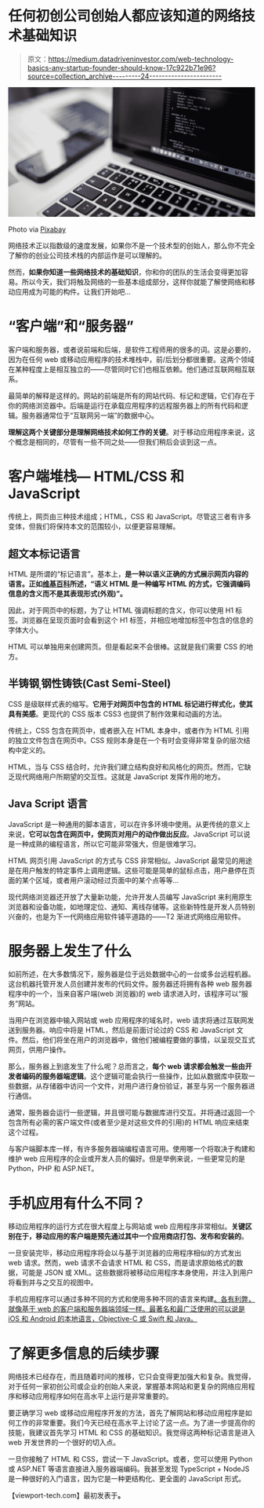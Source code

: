 # 任何初创公司创始人都应该知道的网络技术基础知识

> 原文：<https://medium.datadriveninvestor.com/web-technology-basics-any-startup-founder-should-know-17c922b71e96?source=collection_archive---------24----------------------->

![](img/7cc5a3e7e90a7d429aef2cf6597d96d8.png)

Photo via [Pixabay](https://pixabay.com/en/code-coding-programming-css-2620118/)

网络技术正以指数级的速度发展，如果你不是一个技术型的创始人，那么你不完全了解你的创业公司技术栈的内部运作是可以理解的。

然而，**如果你知道一些网络技术的基础知识**，你和你的团队的生活会变得更加容易。所以今天，我们将触及网络的一些基本组成部分，这样你就能了解使网络和移动应用成为可能的构件。让我们开始吧…

# “客户端”和“服务器”

客户端和服务器，或者说前端和后端，是软件工程师用的很多的词。这是必要的，因为在任何 web 或移动应用程序的技术堆栈中，前/后划分都很重要。这两个领域在某种程度上是相互独立的——尽管同时它们也相互依赖。他们通过互联网相互联系。

最简单的解释是这样的。网站的前端是所有的网站代码、标记和逻辑，它们存在于你的网络浏览器中。后端是运行在承载应用程序的远程服务器上的所有代码和逻辑。服务器通常位于“互联网另一端”的数据中心。

**理解这两个关键部分是理解网络技术如何工作的关键**。对于移动应用程序来说，这个概念是相同的，尽管有一些不同之处——但我们稍后会谈到这一点。

# 客户端堆栈— HTML/CSS 和 JavaScript

传统上，网页由三种技术组成；HTML，CSS 和 JavaScript。尽管这三者有许多变体，但我们将保持本文的范围较小，以便更容易理解。

## 超文本标记语言

HTML 是所谓的“标记语言”。基本上，**是一种以语义正确的方式展示网页内容的语言。正如[维基百科](https://en.wikipedia.org/wiki/HTML#Semantic_HTML)所述，“语义 HTML 是一种编写 HTML 的方式，它强调编码信息的含义而不是其表现形式(外观)”。**

因此，对于网页中的标题，为了让 HTML 强调标题的含义，你可以使用 H1 标签。浏览器在呈现页面时会看到这个 H1 标签，并相应地增加标签中包含的信息的字体大小。

HTML 可以单独用来创建网页。但是看起来不会很棒。这就是我们需要 CSS 的地方。

## 半铸钢ˌ钢性铸铁(Cast Semi-Steel)

CSS 是级联样式表的缩写。**它用于对网页中包含的 HTML 标记进行样式化，使其具有美感**。更现代的 CSS 版本 CSS3 也提供了制作效果和动画的方法。

传统上，CSS 包含在网页中，或者嵌入在 HTML 本身中，或者作为 HTML 引用的独立文件包含在网页中。CSS 规则本身是在一个有时会变得非常复杂的层次结构中定义的。

HTML，当与 CSS 结合时，允许我们建立结构良好和风格化的网页。然而，它缺乏现代网络用户所期望的交互性。这就是 JavaScript 发挥作用的地方。

## Java Script 语言

JavaScript 是一种通用的脚本语言，可以在许多环境中使用。从更传统的意义上来说，**它可以包含在网页中，使网页对用户的动作做出反应**。JavaScript 可以说是一种成熟的编程语言，所以它可能非常强大，但是很难学习。

HTML 网页引用 JavaScript 的方式与 CSS 非常相似。JavaScript 最常见的用途是在用户触发的特定事件上调用逻辑。这些可能是简单的鼠标点击，用户悬停在页面的某个区域，或者用户滚动经过页面中的某个点等等…

现代网络浏览器还开放了大量新功能，允许开发人员编写 JavaScript 来利用原生浏览器和设备功能，如地理定位、通知、离线存储等。这些新特性是开发人员特别兴奋的，也是为下一代网络应用软件铺平道路的——T2 渐进式网络应用软件。

# 服务器上发生了什么

如前所述，在大多数情况下，服务器是位于远处数据中心的一台或多台远程机器。这台机器托管开发人员创建并发布的代码文件。服务器还将拥有各种 web 服务器程序中的一个，当来自客户端(web 浏览器)的 web 请求进入时，该程序可以“服务”网站。

当用户在浏览器中输入网站或 web 应用程序的域名时，web 请求将通过互联网发送到服务器。响应中将是 HTML，然后是前面讨论过的 CSS 和 JavaScript 文件。然后，他们将坐在用户的浏览器中，做他们被编程要做的事情，以呈现交互式网页，供用户操作。

那么，服务器上到底发生了什么呢？总而言之，**每个 web 请求都会触发一些由开发者编码的服务器端逻辑**。这个逻辑可能会执行一些操作，比如从数据库中获取一些数据，从存储器中访问一个文件，对用户进行身份验证，甚至与另一个服务器进行通信。

通常，服务器会运行一些逻辑，并且很可能与数据库进行交互。并将通过返回一个包含所有必需的客户端文件(或者至少是对这些文件的引用)的 HTML 响应来结束这个过程。

与客户端脚本库一样，有许多服务器端编程语言可用。使用哪一个将取决于构建和维护 web 应用程序的企业或开发人员的偏好。但是举例来说，一些更常见的是 Python，PHP 和 ASP.NET。

# 手机应用有什么不同？

移动应用程序的运行方式在很大程度上与网站或 web 应用程序非常相似。**关键区别在于，移动应用的客户端是预先通过其中一个应用商店打包、发布和安装的**。

一旦安装完毕，移动应用程序将会以与基于浏览器的应用程序相似的方式发出 web 请求。然而，web 请求不会请求 HTML 和 CSS，而是请求原始格式的数据，可能是 JSON 或 XML。这些数据将被移动应用程序本身使用，并注入到用户将看到并与之交互的视图中。

手机应用程序可以通过多种不同的方式和使用多种不同的语言来构建[。各有利弊，就像基于 web 的客户端和服务器端领域一样。最著名和最广泛使用的可以说是 iOS 和 Android 的本地语言，Objective-C 或 Swift 和 Java。](https://viewport-tech.com/blog/native-web-and-hybrid-apps-whats-the-difference)

# 了解更多信息的后续步骤

网络技术已经存在，而且随着时间的推移，它只会变得更加强大和复杂。我觉得，对于任何一家初创公司或企业的创始人来说，掌握基本网站和更复杂的网络应用程序和移动应用程序如何在高水平上运行是非常重要的。

要正确学习 web 或移动应用程序开发的方法，首先了解网站和移动应用程序是如何工作的非常重要。我们今天已经在高水平上讨论了这一点。为了进一步提高你的技能，我建议首先学习 HTML 和 CSS 的基础知识。我觉得这两种标记语言是进入 web 开发世界的一个很好的切入点。

一旦你接触了 HTML 和 CSS，尝试一下 JavaScript。或者，您可以使用 Python 或 ASP.NET 等语言直接进入服务器端编码。我甚至发现 TypeScript + NodeJS 是一种很好的入门语言，因为它是一种更结构化、更全面的 JavaScript 形式。

【viewport-tech.com】最初发表于[](https://viewport-tech.com/blog/web-tech-basics-any-founder-should-know)**。**